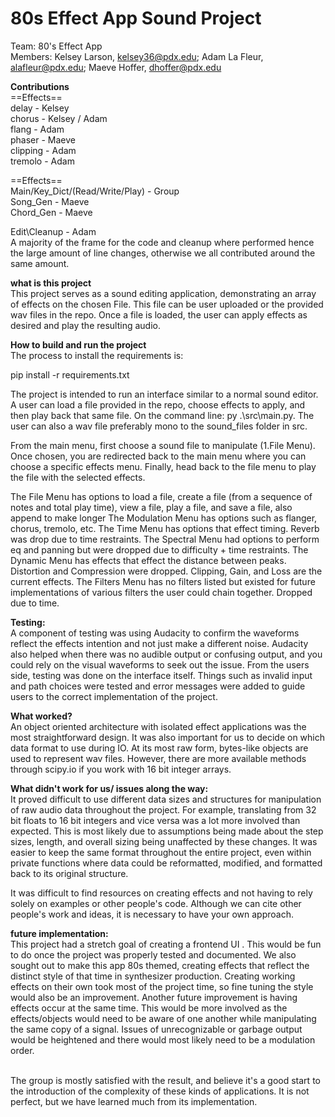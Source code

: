# 80s Effect App Sound Project 
Team: 80's Effect App \
Members: Kelsey Larson, kelsey36@pdx.edu; Adam La Fleur, alafleur@pdx.edu; Maeve Hoffer,  dhoffer@pdx.edu

**Contributions** \
==Effects== \
delay - Kelsey \
chorus - Kelsey / Adam \
flang - Adam \
phaser - Maeve \
clipping - Adam \
tremolo - Adam 

==Effects== \
Main/Key_Dict/(Read/Write/Play) - Group \
Song_Gen - Maeve \
Chord_Gen - Maeve 

Edit\Cleanup - Adam \
A majority of the frame for the code and cleanup where performed hence the large amount of line changes, otherwise we all contributed around the same amount.

**what is this project** \
This project serves as a sound editing application, demonstrating an array of effects on the chosen File. This file can be user uploaded or the provided wav files in the repo. Once a file is loaded, the user can apply effects as desired and play the resulting audio.

**How to build and run the project**\
The process to install the requirements is:

pip install -r requirements.txt

The project is intended to run an interface similar to a normal sound editor. A user can load a file provided in the repo, choose effects to apply, and then play back that same file. On the command line:
py .\src\main.py. The user can also a wav file preferably mono to the sound_files folder in src.

From the main menu, first choose a sound file to manipulate (1.File Menu). 
Once chosen, you are redirected back to the main menu where you can choose a specific effects menu. 
Finally, head back to the file menu to play the file with the selected effects.

The File Menu has options to load a file, create a file (from a sequence of notes and total play time), view a file, play a file, and save a file, also append to make longer
The Modulation Menu has options such as flanger, chorus, tremolo, etc.
The Time Menu has options that effect timing. Reverb was drop due to time restraints.
The Spectral Menu had options to perform eq and panning but were dropped due to difficulty + time restraints.
The Dynamic Menu has effects that effect the distance between peaks. Distortion and Compression were dropped. Clipping, Gain, and Loss are the current effects.
The Filters Menu has no filters listed but existed for future implementations of various filters the user could chain together. Dropped due to time.

**Testing:** 
\
A component of testing was using Audacity to confirm the waveforms reflect the effects intention and not just make a different noise. Audacity also helped when there was no audible output or confusing output, and you could rely on the visual waveforms to seek out the issue. From the users side, testing was done on the interface itself. Things such as invalid input and path choices were tested and error messages were added to guide users to the correct implementation of the project.  
 
**What worked?**\
An object oriented architecture with isolated effect applications was the most straightforward design. It was also important for us to decide on which data format to use during IO. At its most raw form, bytes-like objects are used to represent wav files. However, there are more available methods through scipy.io if you work with 16 bit integer arrays.

**What didn't work for us/ issues along the way:**\
It proved difficult to use different data sizes and structures for manipulation of raw audio data throughout the project. For example, translating from 32 bit floats to 16 bit integers  and vice versa was a lot more involved than expected. This is most likely due to assumptions being made about the step sizes, length, and overall sizing being unaffected by these changes. It was easier to keep the same format throughout the entire project, even within private functions where data could be reformatted, modified, and formatted back to its original structure. 

It was difficult to find resources on creating effects and not having to rely solely on examples or other people's code. Although we can cite other people's work and ideas, it is necessary to have your own approach.

**future implementation:**\
This project had a stretch goal of creating a frontend UI . This would be fun to do once the project was properly tested and documented. We also sought out to make this app 80s themed, creating effects that reflect the distinct style of that time in synthesizer production. Creating working effects on their own took most of the project time, so fine tuning the style would also be an improvement. 
Another future improvement is having effects occur at the same time. This would be more involved as the effects/objects would need to be aware of one another while manipulating the same copy of a signal. Issues of unrecognizable or garbage output would be heightened and there would most likely need to be a modulation order.

\
The group is mostly satisfied with the result, and believe it's a good start to the introduction of the complexity of these kinds of applications. It is not perfect, but we have learned much from its implementation.
